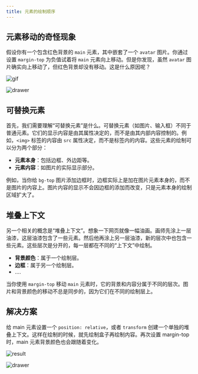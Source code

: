 ```yaml
---
title: 元素的绘制顺序
---
```


## 元素移动的奇怪现象

假设你有一个包含红色背景的 `main` 元素，其中嵌套了一个 `avatar` 图片。你通过设置 `margin-top` 为负值试着将 `main` 元素向上移动。但是你发现，虽然 `avatar` 图片确实向上移动了，但红色背景却没有移动。这是什么原因呢？

![gif](https://s2.loli.net/2024/08/27/YK5Zx1mlUd7DQtj.gif)

![drawer](https://s2.loli.net/2024/08/27/PIQ5DvH9JXe1tsF.gif)

## 可替换元素

首先，我们需要理解“可替换元素”是什么。可替换元素（如图片、输入框）不同于普通元素。它们的显示内容是由其属性决定的，而不是由其内部内容控制的。例如，`<img>` 标签的内容由 `src` 属性决定，而不是标签内的内容。这些元素的绘制可以分为两个部分：

- **元素本身**：包括边框、外边距等。
- **元素内容**：如图片的实际显示部分。

例如，当你给 `bg-top` 图片添加边框时，边框实际上是加在图片元素本身的，而不是图片的内容上。图片内容的显示不会因边框的添加而改变，只是元素本身的绘制区域扩大了。

## 堆叠上下文

另一个相关的概念是“堆叠上下文”。想象一下网页就像一幅油画。画师先涂上一层油漆，这层油漆包含了一些元素。然后他再涂上另一层油漆，新的层次中也包含一些元素。这些层次是分开的，每一层都在不同的“上下文”中绘制。

- **背景颜色**：属于一个绘制层。
- **边框**：属于另一个绘制层。
- ....

当你使用 `margin-top` 移动 `main` 元素时，它的背景和内容分属于不同的层次。图片和背景颜色的移动不总是同步的，因为它们在不同的绘制层上。

## 解决方案

给 main 元素设置一个 `position: relative`，或者 `transform` 创建一个单独的堆叠上下文。这样在绘制的时候，就先绘制盒子再绘制内容。再次设置 margin-top 时，main 元素背景颜色也会跟随着变化。

![result](https://s2.loli.net/2024/08/27/sYKvaL8VzAeIdj4.gif)

![drawer](https://s2.loli.net/2024/08/27/lx9rAUiEhKQ73gD.png)